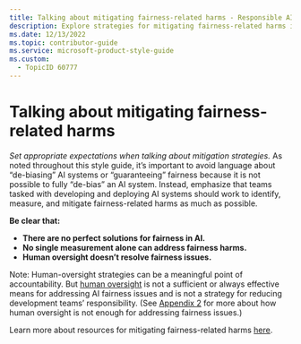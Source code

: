 ```yaml
---
title: Talking about mitigating fairness-related harms - Responsible AI Style Guide
description: Explore strategies for mitigating fairness-related harms in AI systems. Understand the limitations of "de-biasing" and the importance of identifying, measuring, and addressing fairness issues.
ms.date: 12/13/2022
ms.topic: contributor-guide
ms.service: microsoft-product-style-guide
ms.custom:
  - TopicID 60777
---
```



# Talking about mitigating fairness-related harms

_Set appropriate expectations when talking about mitigation strategies._ As noted throughout this style guide, it’s important to avoid language about “de-biasing” AI systems or “guaranteeing” fairness because it is not possible to fully “de-bias” an AI system. Instead, emphasize that teams tasked with developing and deploying AI systems should work to identify, measure, and mitigate fairness-related harms as much as possible.

**Be clear that:**

- **There are no perfect solutions for fairness in AI.**
- **No single measurement alone can address fairness harms.**
- **Human oversight doesn’t resolve fairness issues.**

Note: Human-oversight strategies can be a meaningful point of accountability. But [human oversight](~\responsible-ai-style-guide\a-z-word-list\h\human-oversight.md) is not a sufficient or always effective means for addressing AI fairness issues and is not a strategy for reducing development teams’ responsibility. (See [Appendix 2](~\responsible-ai-style-guide\appendix\appendix-2-human-oversight-.md) for more about how human oversight is not enough for addressing fairness issues.)

Learn more about resources for mitigating fairness-related harms [here](https://microsoft.sharepoint.com/teams/Aether/SitePages/Fairness-and-Inclusiveness.aspx).